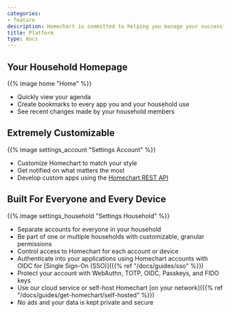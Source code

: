 ```yaml
---
categories:
- feature
description: Homechart is committed to helping you manage your successful household, in the cloud or self hosted.
title: Platform
type: docs
---
```


## Your Household Homepage

{{% image home "Home" %}}

- Quickly view your agenda
- Create bookmarks to every app you and your household use
- See recent changes made by your household members

## Extremely Customizable

{{% image settings_account "Settings Account" %}}

- Customize Homechart to match your style
- Get notified on what matters the most
- Develop custom apps using the [Homechart REST API](https://web.homechart.app/api/docs)

## Built For Everyone and Every Device

{{% image settings_household "Settings Household" %}}

- Separate accounts for everyone in your household
- Be part of one or multiple households with customizable, granular permissions
- Control access to Homechart for each account or device
- Authenticate into your applications using Homechart accounts with OIDC for [Single Sign-On (SSO)]({{% ref "/docs/guides/sso" %}})
- Protect your account with WebAuthn, TOTP, OIDC, Passkeys, and FIDO keys
- Use our cloud service or self-host Homechart [on your network]({{% ref "/docs/guides/get-homechart/self-hosted" %}})
- No ads and your data is kept private and secure

